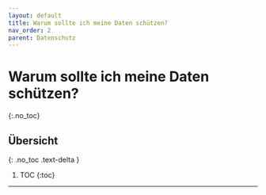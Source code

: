 ```yaml
---
layout: default
title: Warum sollte ich meine Daten schützen?
nav_order: 2
parent: Datenschutz
---
```


# Warum sollte ich meine Daten schützen?
{:.no_toc}

## Übersicht
{: .no_toc .text-delta }

1. TOC
{:toc}

---
